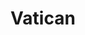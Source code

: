 ---
title: "Vatican"
thumbnail: "img/projects/Vatican/thumbnail.png"
team: [
  "Connor",
  "Kas",
  "Jonathan",
  "Will",
  "Zergio",
  "Vince",
  "Hao",
  "Allysa",
  "Tann",
  "Sal",
  "Madison",
  "Willow",
  "Jasmine"
]
email: "celli033@ucr.edu"
platforms: ["PC"]
description: "Vatican is a text adventure horror experience where you are an exorcist sent to investigate and exorcize a woman. You must investigate for signs of possession and exorcize the demon from the woman before a week passes and the police take over."
tags: [
  "Horror",
  "Text-based"
]
school-year: 2021
quarter-start-end: "Fall 2021 - Spring 2022"
download-link: ""
---